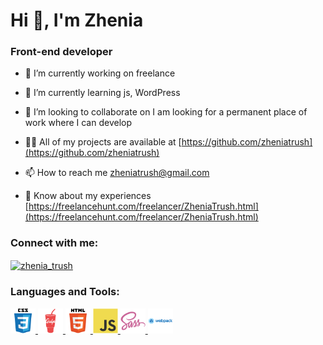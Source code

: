 <h1 align="left">Hi 👋, I'm Zhenia</h1>
<h3 align="left">Front-end developer</h3>

- 🔭 I’m currently working on freelance

- 🌱 I’m currently learning js, WordPress

- 👯 I’m looking to collaborate on I am looking for a permanent place of work where I can develop

- 👨‍💻 All of my projects are available at [https://github.com/zheniatrush](https://github.com/zheniatrush)

- 📫 How to reach me zheniatrush@gmail.com

- 📄 Know about my experiences [https://freelancehunt.com/freelancer/ZheniaTrush.html](https://freelancehunt.com/freelancer/ZheniaTrush.html)

<h3 align="left">Connect with me:</h3>
<p align="left">
<a href="https://instagram.com/zhenia_trush" target="blank"><img align="center" src="https://raw.githubusercontent.com/rahuldkjain/github-profile-readme-generator/master/src/images/icons/Social/instagram.svg" alt="zhenia_trush" height="30" width="40" /></a>
</p>

<h3 align="left">Languages and Tools:</h3>
<p align="left"> <a href="https://www.w3schools.com/css/" target="_blank" rel="noreferrer"> <img src="https://raw.githubusercontent.com/devicons/devicon/master/icons/css3/css3-original-wordmark.svg" alt="css3" width="40" height="40"/> </a> <a href="https://gulpjs.com" target="_blank" rel="noreferrer"> <img src="https://raw.githubusercontent.com/devicons/devicon/master/icons/gulp/gulp-plain.svg" alt="gulp" width="40" height="40"/> </a> <a href="https://www.w3.org/html/" target="_blank" rel="noreferrer"> <img src="https://raw.githubusercontent.com/devicons/devicon/master/icons/html5/html5-original-wordmark.svg" alt="html5" width="40" height="40"/> </a> <a href="https://developer.mozilla.org/en-US/docs/Web/JavaScript" target="_blank" rel="noreferrer"> <img src="https://raw.githubusercontent.com/devicons/devicon/master/icons/javascript/javascript-original.svg" alt="javascript" width="40" height="40"/> </a> <a href="https://sass-lang.com" target="_blank" rel="noreferrer"> <img src="https://raw.githubusercontent.com/devicons/devicon/master/icons/sass/sass-original.svg" alt="sass" width="40" height="40"/> </a> <a href="https://webpack.js.org" target="_blank" rel="noreferrer"> <img src="https://raw.githubusercontent.com/devicons/devicon/d00d0969292a6569d45b06d3f350f463a0107b0d/icons/webpack/webpack-original-wordmark.svg" alt="webpack" width="40" height="40"/> </a> </p>
